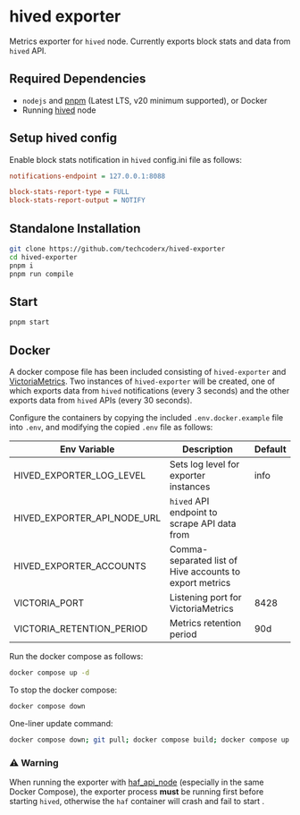 # hived exporter

Metrics exporter for `hived` node. Currently exports block stats and data from `hived` API.

## Required Dependencies

* `nodejs` and [pnpm](https://pnpm.io) (Latest LTS, v20 minimum supported), or Docker
* Running [hived](https://gitlab.syncad.com/hive/hive) node

## Setup hived config

Enable block stats notification in `hived` config.ini file as follows:

```ini
notifications-endpoint = 127.0.0.1:8088

block-stats-report-type = FULL
block-stats-report-output = NOTIFY
```

## Standalone Installation

```bash
git clone https://github.com/techcoderx/hived-exporter
cd hived-exporter
pnpm i
pnpm run compile
```

## Start

```bash
pnpm start
```

## Docker

A docker compose file has been included consisting of `hived-exporter` and [VictoriaMetrics](https://victoriametrics.com). Two instances of `hived-exporter` will be created, one of which exports data from `hived` notifications (every 3 seconds) and the other exports data from `hived` APIs (every 30 seconds).

Configure the containers by copying the included `.env.docker.example` file into `.env`, and modifying the copied `.env` file as follows:

|Env Variable|Description|Default|
|-|-|-|
|HIVED_EXPORTER_LOG_LEVEL|Sets log level for exporter instances|info|
|HIVED_EXPORTER_API_NODE_URL|`hived` API endpoint to scrape API data from||
|HIVED_EXPORTER_ACCOUNTS|Comma-separated list of Hive accounts to export metrics||
|VICTORIA_PORT|Listening port for VictoriaMetrics|8428|
|VICTORIA_RETENTION_PERIOD|Metrics retention period|90d|

Run the docker compose as follows:
```bash
docker compose up -d
```

To stop the docker compose:
```bash
docker compose down
```

One-liner update command:
```bash
docker compose down; git pull; docker compose build; docker compose up -d
```

### ⚠️ Warning

When running the exporter with [haf_api_node](https://gitlab.syncad.com/hive/haf_api_node) (especially in the same Docker Compose), the exporter process **must** be running first before starting `hived`, otherwise the `haf` container will crash and fail to start .
